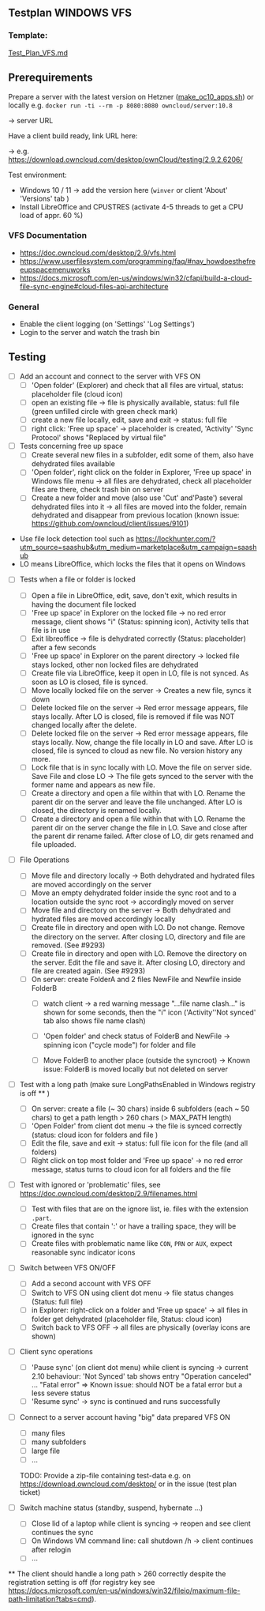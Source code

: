 ## Testplan WINDOWS VFS

### Template: 
[Test_Plan_VFS.md](https://github.com/owncloud/QA/blob/master/Desktop/Test_Plan_VFS.md)

## Prerequirements

Prepare a server with the latest version on Hetzner ([make_oc10_apps.sh](https://github.com/owncloud/QA/blob/master/tools/hetzner-deploy/make_oc10_apps.sh)) or locally e.g. `docker run -ti --rm -p 8080:8080 owncloud/server:10.8`

-> server URL

Have a client build ready, link URL here:

-> e.g. https://download.owncloud.com/desktop/ownCloud/testing/2.9.2.6206/

Test environment:
- Windows 10 / 11 -> add the version here (`winver` or client 'About' 'Versions' tab ) 
- Install LibreOffice and CPUSTRES (activate 4-5 threads to get a CPU load of appr. 60 %)

### VFS Documentation

- https://doc.owncloud.com/desktop/2.9/vfs.html
- https://www.userfilesystem.com/programming/faq/#nav_howdoesthefreeupspacemenuworks
- https://docs.microsoft.com/en-us/windows/win32/cfapi/build-a-cloud-file-sync-engine#cloud-files-api-architecture

### General

- Enable the client logging (on 'Settings' 'Log Settings')
- Login to the server and watch the trash bin

## Testing

* [ ] Add an account and connect to the server with VFS ON
  * [ ] 'Open folder' (Explorer) and check that all files are virtual, status: placeholder file (cloud icon)
  * [ ] open an existing file -> file is physically available, status: full file (green unfilled circle with green check mark)
  * [ ] create a new file locally, edit, save and exit -> status: full file
  * [ ] right click: 'Free up space' -> placeholder is created, 'Activity' 'Sync Protocol' shows "Replaced by virtual file" 
  
* [ ] Tests concerning free up space
  * [ ] Create several new files in a subfolder, edit some of them, also have dehydrated files available
  * [ ] 'Open folder', right click on the folder in Explorer, 'Free up space' in Windows file menu -> all files are dehydrated, check all placeholder files are there, check trash bin on server
  * [ ] Create a new folder and move (also use 'Cut' and'Paste') several dehydrated files into it -> all files are moved into the folder, remain dehydrated and disappear from previous location (known issue: https://github.com/owncloud/client/issues/9101)
     
- Use file lock detection tool such as https://lockhunter.com/?utm_source=saashub&utm_medium=marketplace&utm_campaign=saashub
- LO means LibreOffice, which locks the files that it opens on Windows

* [ ] Tests when a file or folder is locked
  * [ ] Open a file in LibreOffice, edit, save, don't exit, which results in having the document file locked
  * [ ] 'Free up space' in Explorer on the locked file -> no red error message, client shows "i" (Status: spinning icon), Activity tells that file is in use
  * [ ] Exit libreoffice -> file is dehydrated correctly (Status: placeholder) after a few seconds
  * [ ] 'Free up space' in Explorer on the parent directory -> locked file stays locked, other non locked files are dehydrated
  * [ ] Create file via LibreOffice, keep it open in LO, file is not synced. As soon as LO is closed, file is synced.
  * [ ] Move locally locked file on the server -> Creates a new file, syncs it down
  * [ ] Delete locked file on the server -> Red error message appears, file stays locally. After LO is closed, file is removed if file was NOT changed locally after the delete.
  * [ ] Delete locked file on the server -> Red error message appears, file stays locally. Now, change the file locally in LO and save. After LO is closed, file is synced to cloud as new file. No version history any more.
  * [ ] Lock file that is in sync locally with LO. Move the file on server side. Save File and close LO -> The file gets synced to the server with the former name and appears as new file.
  * [ ] Create a directory and open a file within that with LO. Rename the parent dir on the server and leave the file unchanged. After LO is closed, the directory is renamed locally.
  * [ ] Create a directory and open a file within that with LO. Rename the parent dir on the server change the file in LO. Save and close after the parent dir rename failed. After close of LO, dir gets renamed and file uploaded.

* [ ] File Operations
  * [ ] Move file and directory locally -> Both dehydrated and hydrated files are moved accordingly on the server
  * [ ] Move an empty dehydrated folder inside the sync root and to a location outside the sync root -> accordingly moved on server
  * [ ] Move file and directory on the server -> Both dehydrated and hydrated files are moved accordingly locally
  * [ ] Create file in directory and open with LO. Do not change. Remove the directory on the server. After closing LO, directory and file are removed. (See #9293)
  * [ ] Create file in directory and open with LO. Remove the directory on the server. Edit the file and save it. After closing LO, directory and file are created again. (See #9293)
  * [ ] On server: create FolderA and 2 files NewFile and Newfile inside FolderB
    * [ ] watch client -> a red warning message "...file name clash..." is shown for some seconds, then the "i" icon ('Activity''Not synced' tab also shows file name clash)
    * [ ] 'Open folder' and check status of FolderB and NewFile -> spinning icon ("cycle mode") for folder and file
    * [ ] Move FolderB to another place (outside the syncroot) -> Known issue: FolderB is moved locally but not deleted on server


* [ ] Test with a long path (make sure LongPathsEnabled in Windows registry is off ** )
  * [ ] On server: create a file (~ 30 chars) inside 6 subfolders (each ~ 50 chars) to get a path length > 260 chars (> MAX_PATH length)
  * [ ] 'Open Folder' from client dot menu -> the file is synced correctly (status: cloud icon for folders and file )
  * [ ] Edit the file, save and exit -> status: full file icon for the file (and all folders)
  * [ ] Right click on top most folder and 'Free up space' -> no red error message, status turns to cloud icon for all folders and the file
  
* [ ] Test with ignored or 'problematic' files, see https://doc.owncloud.com/desktop/2.9/filenames.html
  * [ ] Test with files that are on the ignore list, ie. files with the extension `.part`.
  * [ ] Create files that contain ':' or have a trailing space, they will be ignored in the sync
  * [ ] Create files with problematic name like `CON`, `PRN` or `AUX`, expect reasonable sync indicator icons

* [ ] Switch between VFS ON/OFF
  * [ ] Add a second account with VFS OFF
  * [ ] Switch to VFS ON using client dot menu -> file status changes (Status: full file)
  * [ ] in Explorer: right-click on a folder and 'Free up space' -> all files in folder get dehydrated (placeholder file, Status: cloud icon)
  * [ ] Switch back to VFS OFF -> all files are physically (overlay icons are shown)

* [ ] Client sync operations
  * [ ] 'Pause sync' (on client dot menu) while client is syncing  -> current 2.10 behaviour: 'Not Synced' tab shows entry "Operation canceled" ... "Fatal error" => Known issue: should NOT be a fatal error but a less severe status  
  * [ ] 'Resume sync' -> sync is continued and runs successfully

* [ ] Connect to a server account having "big" data prepared VFS ON
  * [ ] many files
  * [ ] many subfolders
  * [ ] large file
  * [ ] ...

  TODO: Provide a zip-file containing test-data e.g. on https://download.owncloud.com/desktop/ or in the issue (test plan ticket)

* [ ] Switch machine status (standby, suspend, hybernate ...)
  * [ ] Close lid of a laptop while client is syncing -> reopen and see client continues the sync 
  * [ ] On Windows VM command line: call shutdown /h -> client continues after relogin 
  * [ ] ...

** The client should handle a long path > 260 correctly despite the registration setting is off (for registry key see 
https://docs.microsoft.com/en-us/windows/win32/fileio/maximum-file-path-limitation?tabs=cmd).
  
